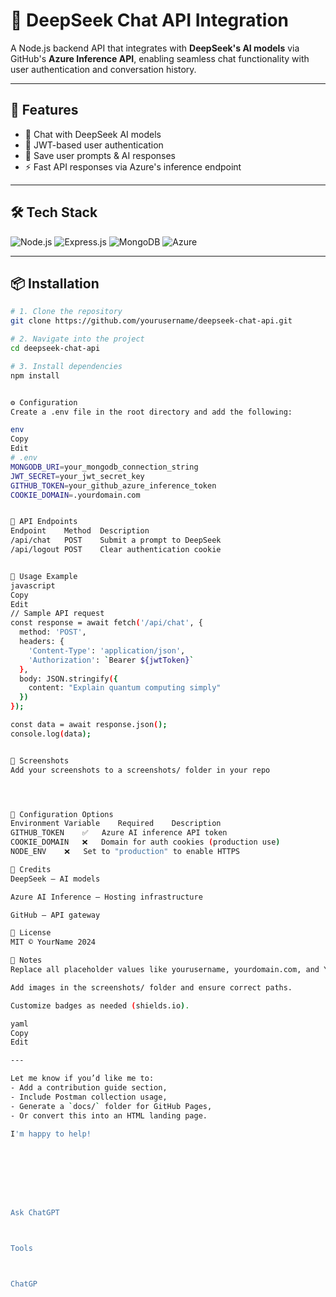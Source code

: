 # 🧠 DeepSeek Chat API Integration

A Node.js backend API that integrates with **DeepSeek's AI models** via GitHub's **Azure Inference API**, enabling seamless chat functionality with user authentication and conversation history.

---

## 🚀 Features

- 💬 Chat with DeepSeek AI models
- 🔐 JWT-based user authentication
- 📝 Save user prompts & AI responses
- ⚡ Fast API responses via Azure's inference endpoint

---

## 🛠️ Tech Stack

![Node.js](https://img.shields.io/badge/Node.js-43853D?style=for-the-badge&logo=node.js&logoColor=white)
![Express.js](https://img.shields.io/badge/Express.js-404D59?style=for-the-badge)
![MongoDB](https://img.shields.io/badge/MongoDB-4EA94B?style=for-the-badge&logo=mongodb&logoColor=white)
![Azure](https://img.shields.io/badge/Azure-0089D6?style=for-the-badge&logo=microsoft-azure&logoColor=white)

---

## 📦 Installation

```bash
# 1. Clone the repository
git clone https://github.com/yourusername/deepseek-chat-api.git

# 2. Navigate into the project
cd deepseek-chat-api

# 3. Install dependencies
npm install


⚙️ Configuration
Create a .env file in the root directory and add the following:

env
Copy
Edit
# .env
MONGODB_URI=your_mongodb_connection_string
JWT_SECRET=your_jwt_secret_key
GITHUB_TOKEN=your_github_azure_inference_token
COOKIE_DOMAIN=.yourdomain.com


📡 API Endpoints
Endpoint	Method	Description
/api/chat	POST	Submit a prompt to DeepSeek
/api/logout	POST	Clear authentication cookie


🧪 Usage Example
javascript
Copy
Edit
// Sample API request
const response = await fetch('/api/chat', {
  method: 'POST',
  headers: {
    'Content-Type': 'application/json',
    'Authorization': `Bearer ${jwtToken}`
  },
  body: JSON.stringify({
    content: "Explain quantum computing simply"
  })
});

const data = await response.json();
console.log(data);


📸 Screenshots
Add your screenshots to a screenshots/ folder in your repo




🧩 Configuration Options
Environment Variable	Required	Description
GITHUB_TOKEN	✅	Azure AI inference API token
COOKIE_DOMAIN	❌	Domain for auth cookies (production use)
NODE_ENV	❌	Set to "production" to enable HTTPS

🙌 Credits
DeepSeek – AI models

Azure AI Inference – Hosting infrastructure

GitHub – API gateway

📄 License
MIT © YourName 2024

📘 Notes
Replace all placeholder values like yourusername, yourdomain.com, and YourName.

Add images in the screenshots/ folder and ensure correct paths.

Customize badges as needed (shields.io).

yaml
Copy
Edit

---

Let me know if you’d like me to:
- Add a contribution guide section,
- Include Postman collection usage,
- Generate a `docs/` folder for GitHub Pages,
- Or convert this into an HTML landing page.

I'm happy to help!








Ask ChatGPT



Tools



ChatGP

